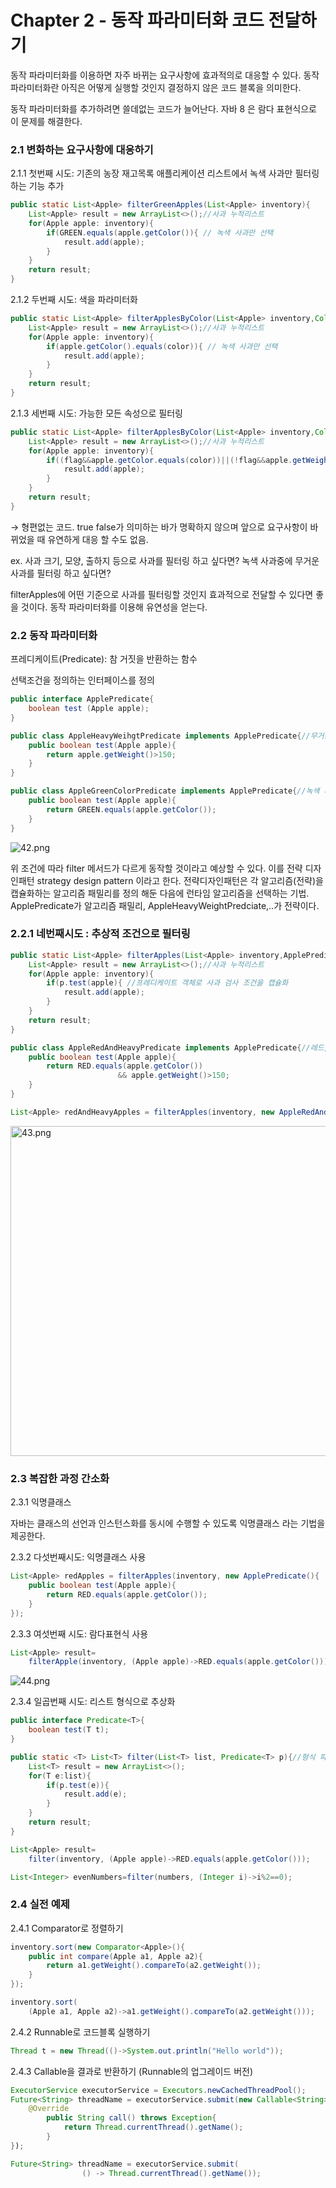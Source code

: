 # Chapter 2 - 동작 파라미터화 코드 전달하기

동작 파라미터화를 이용하면 자주 바뀌는 요구사항에 효과적의로 대응할 수 있다. 동작 파라미터화란 아직은 어떻게 실행할 것인지 결정하지 않은 코드 블록을 의미한다. 

동작 파라미터화를 추가하려면 쓸데없는 코드가 늘어난다. 자바 8 은 람다 표현식으로 이 문제를 해결한다. 

### 2.1 변화하는 요구사항에 대응하기

2.1.1 첫번째 시도: 기존의 농장 재고목록 애플리케이션 리스트에서 녹색 사과만 필터링 하는 기능 추가

```java
public static List<Apple> filterGreenApples(List<Apple> inventory){
    List<Apple> result = new ArrayList<>();//사과 누적리스트
    for(Apple apple: inventory){
        if(GREEN.equals(apple.getColor()){ // 녹색 사과만 선택
            result.add(apple);    
        }    
    }
    return result;
}
```

2.1.2 두번째 시도: 색을 파라미터화

```java
public static List<Apple> filterApplesByColor(List<Apple> inventory,Color color){
    List<Apple> result = new ArrayList<>();//사과 누적리스트
    for(Apple apple: inventory){
        if(apple.getColor().equals(color)){ // 녹색 사과만 선택
            result.add(apple);    
        }    
    }
    return result;
}
```

2.1.3 세번째 시도: 가능한 모든 속성으로 필터링

```java
public static List<Apple> filterApplesByColor(List<Apple> inventory,Color color,int weihgt, boolean flag){
    List<Apple> result = new ArrayList<>();//사과 누적리스트
    for(Apple apple: inventory){
        if((flag&&apple.getColor.equals(color))||(!flag&&apple.getWeight()>weight)){
            result.add(apple);
        }
    }
    return result;
}
```

  → 형편없는 코드. true false가 의미하는 바가 명확하지 않으며 앞으로 요구사항이 바뀌었을 때 유연하게 대응 할 수도 없음. 

ex. 사과 크기, 모양, 출하지 등으로 사과를 필터링 하고 싶다면? 녹색 사과중에 무거운 사과를 필터링 하고 싶다면? 

filterApples에 어떤 기준으로 사과를 필터링할 것인지 효과적으로 전달할 수 있다면 좋을 것이다. 동작 파라미터화를 이용해 유연성을 얻는다. 

### 2.2 동작 파라미터화

프레디케이트(Predicate): 참 거짓을 반환하는 함수

선택조건을 정의하는 인터페이스를 정의 

```java
public interface ApplePredicate{
    boolean test (Apple apple); 
}

public class AppleHeavyWeihgtPredicate implements ApplePredicate{//무거운 사과만 선택
    public boolean test(Apple apple){
        return apple.getWeight()>150;
    }
}

public class AppleGreenColorPredicate implements ApplePredicate{//녹색 사과만 선택
    public boolean test(Apple apple){
        return GREEN.equals(apple.getColor());
    }
}
```

![42.png](img/42.png)

위 조건에 따라 filter 메서드가 다르게 동작할 것이라고 예상할 수 있다. 이를 전략 디자인패턴 strategy design pattern 이라고 한다. 전략디자인패턴은 각 알고리즘(전략)을 캡슐화하는 알고리즘 패밀리를 정의 해둔 다음에 런타임 알고리즘을 선택하는 기법. ApplePredicate가 알고리즘 패밀리, AppleHeavyWeightPredciate,..가 전략이다. 

### 2.2.1 네번째시도 : 추상적 조건으로 필터링

```java
public static List<Apple> filterApples(List<Apple> inventory,ApplePredicate p){
    List<Apple> result = new ArrayList<>();//사과 누적리스트
    for(Apple apple: inventory){
        if(p.test(apple){ //프레디케이트 객체로 사과 검사 조건을 캡슐화
            result.add(apple);    
        }    
    }
    return result;
}

public class AppleRedAndHeavyPredicate implements ApplePredicate{//레드, 무거운 사과선택
    public boolean test(Apple apple){
        return RED.equals(apple.getColor())
                        && apple.getWeight()>150;
    }
}

List<Apple> redAndHeavyApples = filterApples(inventory, new AppleRedAndHeavyPredicate());
```

<img title="" src="img/43.png" alt="43.png" width="528">

### 2.3 복잡한 과정 간소화

2.3.1 익명클래스

자바는 클래스의 선언과 인스턴스화를 동시에 수행할 수 있도록 익명클래스 라는 기법을 제공한다.

2.3.2 다섯번째시도: 익명클래스 사용 

```java
List<Apple> redApples = filterApples(inventory, new ApplePredicate(){
    public boolean test(Apple apple){
        return RED.equals(apple.getColor());
    }
});
```

2.3.3 여섯번째 시도: 람다표현식 사용 

```java
List<Apple> result=
    filterApple(inventory, (Apple apple)->RED.equals(apple.getColor()));
```

![44.png](img/44.png)

2.3.4 일곱번째 시도: 리스트 형식으로 추상화 

```java
public interface Predicate<T>{
    boolean test(T t);
}

public static <T> List<T> filter(List<T> list, Predicate<T> p){//형식 파라미터 T
    List<T> result = new ArrayList<>();
    for(T e:list){
        if(p.test(e)){
            result.add(e);
        }    
    }
    return result; 
}

List<Apple> result=
    filter(inventory, (Apple apple)->RED.equals(apple.getColor()));

List<Integer> evenNumbers=filter(numbers, (Integer i)->i%2==0);
```

### 2.4 실전 예제

2.4.1 Comparator로  정렬하기 

```java
inventory.sort(new Comparator<Apple>(){
    public int compare(Apple a1, Apple a2){
        return a1.getWeight().compareTo(a2.getWeight());
    }
});

inventory.sort(
    (Apple a1, Apple a2)->a1.getWeight().compareTo(a2.getWeight()));
```

2.4.2 Runnable로 코드블록 실행하기

```java
Thread t = new Thread(()->System.out.println("Hello world"));
```

2.4.3 Callable을 결과로 반환하기 (Runnable의 업그레이드 버전)

```java
ExecutorService executorService = Executors.newCachedThreadPool();
Future<String> threadName = executorService.submit(new Callable<String>()){
    @Override
        public String call() throws Exception{
            return Thread.currentThread().getName();
        }
});

Future<String> threadName = executorService.submit(
                () -> Thread.currentThread().getName());
```